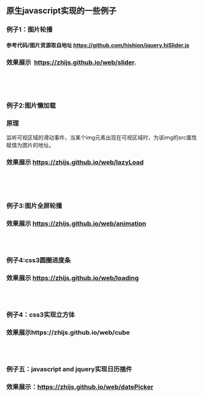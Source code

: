 ## 原生javascript实现的一些例子  
### 例子1：图片轮播    
#### 参考代码/图片资源取自地址 https://github.com/hishion/jquery.hiSlider.js    
### 效果展示  https://zhijs.github.io/web/slider.  
<br/>
<br/>
<br/>
   
### 例子2:图片懒加载 
### 原理  
监听可视区域的滑动事件，当某个img元素出现在可视区域时，为该img的src属性赋值为图片的地址。
### 效果展示 https://zhijs.github.io/web/lazyLoad
<br/>
<br/>
<br/>


### 例子3:图片全屏轮播
### 效果展示 https://zhijs.github.io/web/animation
<br/>
<br/>

### 例子4:css3圆圈进度条
### 效果展示 https://zhijs.github.io/web/loading
<br/>
<br/>  

### 例子4：css3实现立方体
### 效果展示https://zhijs.github.io/web/cube
<br/>
<br/>  

### 例子五：javascript and jquery实现日历插件
### 效果展示：https://zhijs.github.io/web/datePicker

